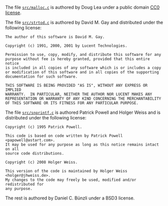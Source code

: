 The file [`src/malloc.c`](src/malloc.c) is authored by Doug Lea under a
public domain [CC0 license](http://creativecommons.org/publicdomain/zero/1.0/).

The file [`src/strtod.c`](src/strod.c) is authored by David M. Gay and
distributed under the following license:
```
The author of this software is David M. Gay.

Copyright (c) 1991, 2000, 2001 by Lucent Technologies.

Permission to use, copy, modify, and distribute this software for any
purpose without fee is hereby granted, provided that this entire notice
is included in all copies of any software which is or includes a copy
or modification of this software and in all copies of the supporting
documentation for such software.

THIS SOFTWARE IS BEING PROVIDED "AS IS", WITHOUT ANY EXPRESS OR IMPLIED
WARRANTY.  IN PARTICULAR, NEITHER THE AUTHOR NOR LUCENT MAKES ANY
REPRESENTATION OR WARRANTY OF ANY KIND CONCERNING THE MERCHANTABILITY
OF THIS SOFTWARE OR ITS FITNESS FOR ANY PARTICULAR PURPOSE.
```

The file [`src/snprintf.c`](src/snprintf.c) is authored Patrick Powell and
Holger Weiss and is distributed under the following license:
```
Copyright (c) 1995 Patrick Powell.

This code is based on code written by Patrick Powell <papowell@astart.com>.
It may be used for any purpose as long as this notice remains intact on all
source code distributions.

Copyright (c) 2008 Holger Weiss.

This version of the code is maintained by Holger Weiss <holger@jhweiss.de>.
My changes to the code may freely be used, modified and/or redistributed for
any purpose.
```

The rest is authored by Daniel C. Bünzli under a BSD3 license.
